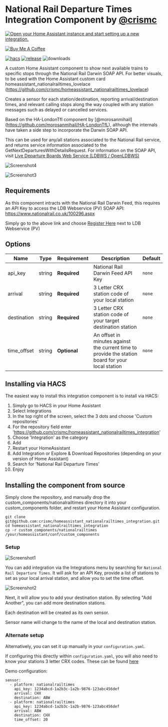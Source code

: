 # National Rail Departure Times Integration Component by [@crismc](https://github.com/crismc)
[![Open your Home Assistant instance and start setting up a new integration.](https://my.home-assistant.io/badges/config_flow_start.svg)](https://my.home-assistant.io/redirect/config_flow_start/?domain=nationalrailtimes)

<a href="https://www.buymeacoffee.com/jedimeat" target="_blank"><img src="https://www.buymeacoffee.com/assets/img/custom_images/white_img.png" alt="Buy Me A Coffee" style="height: auto !important;width: auto !important;" ></a>

[![hacs][hacs-badge]][hacs-url]
[![release][release-badge]][release-url]
![downloads][downloads-badge]

A custom Home Assistant component to show next available trains to specific stops through the National Rail Darwin SOAP API.
For better visuals, to be used with the Home Assistant custom card homeassistant_nationalrailtimes_lovelace (https://github.com/crismc/homeassistant_nationalrailtimes_lovelace)

Creates a sensor for each station/destination, reporting arrival/destination times, and relevant calling stops along the way coupled with any station messages such as delayed or cancelled services.

Based on the HA-LondonTfl component by [@morosanmihail] (https://github.com/morosanmihail/HA-LondonTfL), although the internals have taken a side step to incorporate the Darwin SOAP API.

This can be used for any/all stations associated to the National Rail service, and returns service information associated to the GetNextDeparturesWithDetailsRequest.
For information on the SOAP API, visit [Live Departure Boards Web Service (LDBWS / OpenLDBWS)](https://lite.realtime.nationalrail.co.uk/openldbws/)

![Screenshot4](screenshot4.png)

![Screenshot3](screenshot3.png)

## Requirements
As this component intracts with the National Rail Darwin Feed, this requires an API Key to access the LDB Webservice (PV) SOAP API:
https://www.nationalrail.co.uk/100296.aspx

Simply go to the above link and choose [Register Here](http://realtime.nationalrail.co.uk/OpenLDBWSRegistration/Registration) next to LDB Webservice (PV)

## Options

| Name                 | Type    | Requirement  | Description                                                                                       | Default |
| ---------------------| ------- |--------------| --------------------------------------------------------------------------------------------------|---------|
| api_key              | string  | **Required** | National Rail Darwin Feed API Key                                                                 | `none`  |
| arrival              | string  | **Required** | 3 Letter CRX station code of your local station                                                   | `none`  |
| destination          | string  | **Required** | 3 Letter CRX station code of your target destination station                                      | `none`  |
| time_offset          | string  | **Optional** | An offset in minutes against the current time to provide the station board for your local station | `none`  |



## Installing via HACS
The easiest way to install this integration component is to install via HACS:
1) Simply go to HACS in your Home Assistant
2) Select Integrations
3) In the top right of the screen, select the 3 dots and choose 'Custom repositories'
4) For the repository field enter 'https://github.com/crismc/homeassistant_nationalrailtimes_integration'
5) Choose 'Integration' as the category
6) Add
7) Restart your HomeAssistant
8) Add Integration or Explore & Download Repositories (depending on your version of Home Assistant)
9) Search for 'National Rail Departure Times'
9) Enjoy

## Installing the component from source
Simply clone the repository, and manually drop the custom_components/nationalrailtimes directory it into your custom_components folder, and restart your Home Assistant configuration.

```
git clone git@github.com:crismc/homeassistant_nationalrailtimes_integration.git
cd homeassistant_nationalrailtimes_integration
cp -r custom_components/nationalrailtimes /your/homeassistant/conf/custom_components
```

### Setup
![Screenshot1](screenshot1.png)

You can add integration via the Integrations menu by searching for `National Rail Departure Times`.
It will ask for an API Key, provide a list of stations to set as your local arrival station, and allow you to set the time offset.

![Screenshot2](screenshot2.png)

Next, it will allow you to add your destination station.
By selecting "Add Another", you can add more destination stations.

Each destination will be created as its own sensor.

Sensor name will change to the name of the local and destination station.

### Alternate setup

Alternatively, you can set it up manually in your `configuration.yaml`.

If configuring this directly within `configuration.yaml`, you will also need to know your stations 3 letter CRX codes. These can be found [here](https://www.nationalrail.co.uk/stations_destinations/48541.aspx)

Demo configuration:

```
sensor:
  - platform: nationalrailtimes
    api_key: 1234abcd-1a2b3c-1a2b-9876-123abc456def
    arrival: CHX
    destination: ABW
  - platform: nationalrailtimes
    api_key: 1234abcd-1a2b3c-1a2b-9876-123abc456def
    arrival: ABW
    destination: CHX
    time_offset: 20
```

<!-- Badges -->
[license-shield]: https://img.shields.io/github/license/custom-cards/boilerplate-card.svg?style=for-the-badge
[hacs-badge]: https://img.shields.io/badge/hacs-default-orange.svg?style=flat-square
[release-badge]: https://img.shields.io/github/v/release/crismc/homeassistant_nationalrailtimes_integration?style=flat-square
[downloads-badge]: https://img.shields.io/github/downloads/crismc/homeassistant_nationalrailtimes_integration/total?style=flat-square

<!-- References -->
[hacs-url]: https://github.com/hacs/integration
[hacs]: https://hacs.xyz
[ui-lovelace-minimalist]: https://ui-lovelace-minimalist.github.io/UI/
[release-url]: https://github.com/crismc/homeassistant_nationalrailtimes_integration/releases